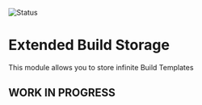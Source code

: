 ![Status](https://img.shields.io/badge/WIP-Work%20in%20Progress-red.svg)

# Extended Build Storage

This module allows you to store infinite Build Templates

## WORK IN PROGRESS